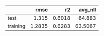 |          |   rmse |     r2 |   avg_nll |
|:---------|-------:|-------:|----------:|
| test     | 1.315  | 0.6018 |   64.883  |
| training | 1.2835 | 0.6283 |   63.5067 |